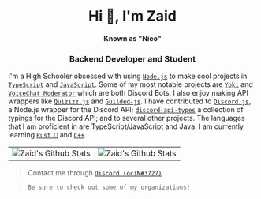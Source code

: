 <h1 align="center">Hi 👋, I'm Zaid</h1> 
<h4 align="center">Known as "Nico"</h5>
<h3 align="center">Backend Developer and Student</h3>

I'm a High Schooler obsessed with using [`Node.js`] to make cool projects in [`TypeScript`] and [`JavaScript`]. Some of my most notable projects are [`Yoki`] and [`VoiceChat Moderator`] which are both Discord Bots. I also enjoy making API wrappers like [`Quizizz.js`] and [`Guilded-js`]. I have contributed to [`Discord.js`], a Node.js wrapper for the Discord API; [`discord-api-types`] a collection of typings for the Discord API; and to several other projects. The languages that I am proficient in are TypeScript/JavaScript and Java. I am currently learning [`Rust 🦀`] and [`C++`].

<table align="center">
	<tr>
			<td><img align="center" alt="Zaid's Github Stats" src="https://github-readme-stats.vercel.app/api?username=zaida04&count_private=true&show_icons=true&hide_border=true&theme=blue-green&include_all_commits=true" /></td>
			<td><img align="center" alt="Zaid's Github Stats" src="https://github-readme-stats.vercel.app/api/top-langs/?username=zaida04&theme=blue-green&hide=html,css" /></td>
		</tr>
</table>  

> Contact me through [`Discord (ociN#3727)`] 
  
> `Be sure to check out some of my organizations!`

[`Yoki`]: https://github.com/zaida04/yoki
[`VoiceChat Moderator`]: https://github.com/zaida04/voicechat-moderator
[`Quizizz.js`]: https://github.com/zaida04/Quizizz.js
[`Guilded-js`]: https://github.com/zaida04/guildedjs
[`Node.js`]: https://nodejs.org/
[`TypeScript`]: https://www.typescriptlang.org/
[`JavaScript`]: https://www.javascript.com/`
[`Discord.js`]: https://github.com/discordjs/discord.js
[`discord-api-types`]: https://github.com/zaida04/discord-api-types
[`Rust 🦀`]: https://www.rust-lang.org/
[`C++`]: https://www.cplusplus.com/

[`Discord (ociN#3727)`]: https://discord.com/users/500765481788112916
